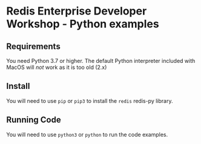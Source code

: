 # Redis Enterprise Developer Workshop - Python examples

## Requirements

You need Python 3.7 or higher. The default Python interpreter included with MacOS will *not* work as it is too old (2.x)


## Install

You will need to use `pip` or `pip3` to install the `redis` redis-py library.

## Running Code

You will need to use `python3` or `python` to run the code examples.
